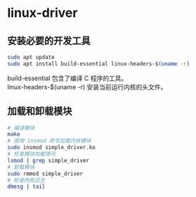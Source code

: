 # linux-driver

## 安装必要的开发工具
```bash
sudo apt update
sudo apt install build-essential linux-headers-$(uname -r)
```
build-essential 包含了编译 C 程序的工具。  
linux-headers-$(uname -r) 安装当前运行内核的头文件。  

## 加载和卸载模块
```bash
# 编译模块
make
# 使用 insmod 命令加载内核模块
sudo insmod simple_driver.ko
# 检查模块加载情况
lsmod | grep simple_driver
# 卸载模块
sudo rmmod simple_driver
# 检查内核日志
dmesg | tail
```